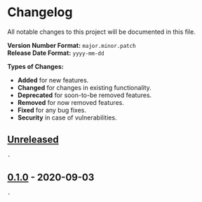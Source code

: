 # Changelog

All notable changes to this project will be documented in this file.

**Version Number Format:** `major.minor.patch`  
**Release Date Format:** `yyyy-mm-dd`  

**Types of Changes:**
- **Added** for new features.
- **Changed** for changes in existing functionality.
- **Deprecated** for soon-to-be removed features.
- **Removed** for now removed features.
- **Fixed** for any bug fixes.
- **Security** in case of vulnerabilities.
##


## [Unreleased]

`-`


## [0.1.0] - 2020-09-03

`-`
##


[unreleased]: https://github.com/agnostic-apollo/android-locale-plugin-libraries/compare/v0.1.0...HEAD
[0.1.0]: https://github.com/agnostic-apollo/android-locale-plugin-libraries/releases/tag/v0.1.0
